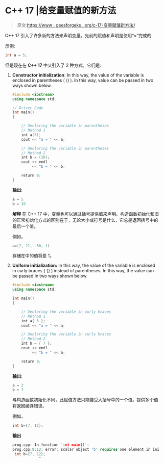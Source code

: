 # C++ 17 |给变量赋值的新方法

> 原文:[https://www . geesforgeks . org/c-17-变量赋值新方法/](https://www.geeksforgeeks.org/c-17-new-ways-to-assign-values-to-variables/)

C++ 17 引入了许多新的方法来声明变量。先前的赋值和声明是使用“=”完成的

示例:

```cpp
int a = 5;

```

但是现在在 **C++ 17** 中又引入了 2 种方式。它们是:

1.  **Constructor initialization:** In this way, the value of the variable is enclosed in parentheses ( () ). In this way, value can be passed in two ways shown below.

    ```cpp
    #include <iostream>
    using namespace std;

    // Driver Code
    int main()
    {

        // Declaring the variable in parentheses
        // Method 1
        int a(5);
        cout << "a = " << a;

        // Declaring the variable in parentheses
        // Method 2
        int b = (10);
        cout << endl
             << "b = " << b;

        return 0;
    }
    ```

    **输出:**

    ```cpp
    a = 5
    b = 10

    ```

    **解释**
    在 C++ 17 中，变量也可以通过括号提供值来声明。构造函数初始化和旧的正常初始化方式的区别在于，无论大小或符号是什么，它总是返回括号中的最后一个值。

    例如，

    ```cpp
    a=(2, 21, -50, 1)
    ```

    存储在中的值将是 1。

2.  **Uniform initialization:** In this way, the value of the variable is enclosed in curly braces ( {} ) instead of parentheses. In this way, the value can be passed in two ways shown below.

    ```cpp
    #include <iostream>
    using namespace std;

    int main()
    {

        // Declaring the variable in curly braces
        // Method 1
        int a{ 3 };
        cout << "a = " << a;

        // Declaring the variable in curly braces
        // Method 2
        int b = { 7 };
        cout << endl
             << "b = " << b;

        return 0;
    }
    ```

    **输出:**

    ```cpp
    a = 3
    b = 7

    ```

    与构造函数初始化不同，此赋值方法只能接受大括号中的一个值。提供多个值将返回编译错误。

    例如，

    ```cpp
    int b={7, 12};

    ```

    **输出**

    ```cpp
    prog.cpp: In function 'int main()':
    prog.cpp:9:12: error: scalar object 'b' requires one element in initializer
     int b={7, 12};
                ^

    ```